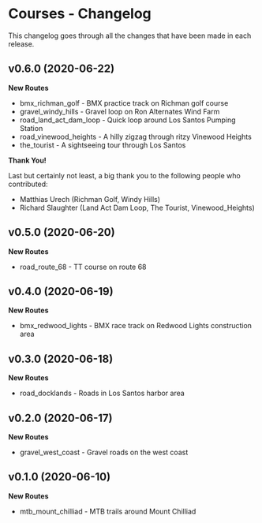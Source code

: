 # Courses - Changelog
This changelog goes through all the changes that have been made in each release.

## v0.6.0 (2020-06-22)

**New Routes**

* bmx_richman_golf - BMX practice track on Richman golf course
* gravel_windy_hills - Gravel loop on Ron Alternates Wind Farm
* road_land_act_dam_loop - Quick loop around Los Santos Pumping Station
* road_vinewood_heights - A hilly zigzag through ritzy Vinewood Heights
* the_tourist - A sightseeing tour through Los Santos

**Thank You!**

Last but certainly not least, a big thank you to the following people who contributed:

* Matthias Urech (Richman Golf, Windy Hills)
* Richard Slaughter​ (Land Act Dam Loop, The Tourist, Vinewood_Heights)


## v0.5.0 (2020-06-20)

**New Routes**

* road_route_68 - TT course on route 68


## v0.4.0 (2020-06-19)

**New Routes**

* bmx_redwood_lights - BMX race track on Redwood Lights construction area


## v0.3.0 (2020-06-18)

**New Routes**

* road_docklands - Roads in Los Santos harbor area


## v0.2.0 (2020-06-17)

**New Routes**

* gravel_west_coast - Gravel roads on the west coast


## v0.1.0 (2020-06-10)

**New Routes**

* mtb_mount_chilliad - MTB trails around Mount Chilliad